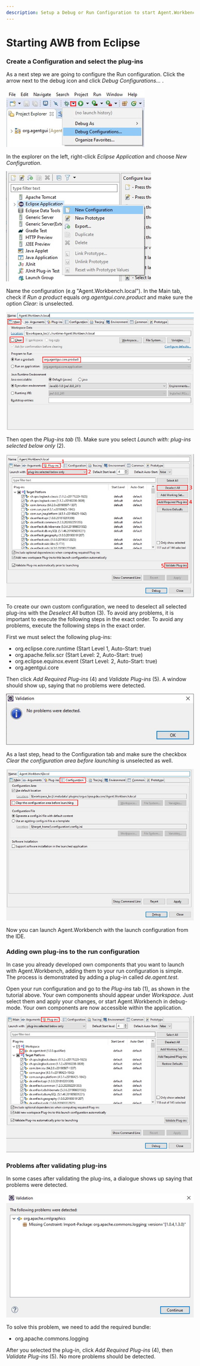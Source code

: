 ```yaml
---
description: Setup a Debug or Run Configuration to start Agent.Workbench from Eclipse
---
```


# Starting AWB from Eclipse

### Create a Configuration and select the plug-ins

As  a next step we are going to configure the Run configuration. Click the arrow next to the debug icon and click _Debug Configurations..._ .

![](../../.gitbook/assets/debugconfig.jpg)

In the explorer on the left, right-click _Eclipse Application_ and choose _New Configuration_.

![](../../.gitbook/assets/newlaunchconfig2.jpg)

Name the configuration \(e.g "Agent.Workbench.local"\). In the Main tab, check if _Run a product_ equals _org.agentgui.core.product_ and make sure the option _Clear:_ is unselected.

![](../../.gitbook/assets/newlaunchconfigmain.jpg)

Then open the _Plug-ins tab_ \(1\). Make sure you select _Launch with: plug-ins selected below only_ \(2\).

![2](../../.gitbook/assets/newlaunchconfig3.jpg)

To create our own custom configuration, we need to deselect all selected plug-ins with the _Deselect All_ button \(3\). To avoid any problems, it is important to execute the following steps in the exact order. To avoid any problems, execute the following steps in the exact order.

First we must select the following plug-ins:

* org.eclipse.core.runtime \(Start Level 1, Auto-Start: true\)
* org.apache.felix.scr \(Start Level: 2, Auto-Start: true\)
* org.eclipse.equinox.event \(Start Level: 2, Auto-Start: true\)
* org.agentgui.core

Then click _Add Required Plug-ins_ \(4\) and _Validate Plug-ins_ \(5\). A window should show up, saying that no problems were detected.

![](../../.gitbook/assets/confignoproblems.jpg)

As a last step, head to the Configuration tab and make sure the checkbox _Clear the configuration area before launching_ is unselected as well.

![](../../.gitbook/assets/configtabdebugconfiguration.jpg)

Now you can launch Agent.Workbench with the launch configuration from the IDE.

### Adding own plug-ins to the run configuration

In case you already developed own components that you want to launch with Agent.Workbench, adding them to your run configuration is simple. The process is demonstrated by adding a plug-in called _de.agent.test_. 

Open your run configuration and go to the _Plug-ins_ tab \(1\), as shown in the tutorial above. Your own components should appear under _Workspace_. Just select them and apply your changes, or start Agent.Workbench in debug-mode. Your own components are now accessible within the application.

![](../../.gitbook/assets/addplugintotunconfig.jpg)

### Problems after validating plug-ins

In some cases after validating the plug-ins, a dialogue shows up saying that problems were detected.

![](../../.gitbook/assets/xmlgraphicsproblem.jpg)

To solve this problem, we need to add the required bundle:

* org.apache.commons.logging

After you selected the plug-in, click _Add Required Plug-ins_ \(4\), then _Validate Plug-ins_ \(5\). No more problems should be detected.

